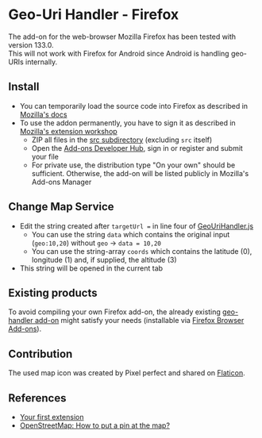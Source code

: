 # Geo-Uri Handler - Firefox

The add-on for the web-browser Mozilla Firefox has been tested with version 133.0.  
This will not work with Firefox for Android since Android is handling geo-URIs internally.

## Install

- You can temporarily load the source code into Firefox as described in [Mozilla's docs](https://developer.mozilla.org/en-US/docs/Mozilla/Add-ons/WebExtensions/Your_first_WebExtension#installing)
- To use the addon permanently, you have to sign it as described in [Mozilla's extension workshop](https://extensionworkshop.com/documentation/publish/submitting-an-add-on/)
  - ZIP all files in the [src subdirectory](src) (excluding `src` itself)
  - Open the [Add-ons Developer Hub](https://addons.mozilla.org/developers/), sign in or register and submit your file
  - For private use, the distribution type "On your own" should be sufficient. Otherwise, the add-on will be listed publicly in Mozilla's Add-ons Manager

## Change Map Service

- Edit the string created after `targetUrl =` in line four of [GeoUriHandler.js](src/GeoUriHandler.js)
  - You can use the string `data` which contains the original input (`geo:10,20`) without `geo` -> `data = 10,20`
  - You can use the string-array `coords` which contains the latitude (0), longitude (1) and, if supplied, the altitude (3)
- This string will be opened in the current tab

## Existing products

To avoid compiling your own Firefox add-on, the already existing [geo-handler add-on](https://github.com/Andrew67/geo-handler) might satisfy your needs (installable via [Firefox Browser Add-ons](https://addons.mozilla.org/de/firefox/addon/geo-uri-handler)).

## Contribution

The used map icon was created by Pixel perfect and shared on [Flaticon](https://www.flaticon.com/free-icons/map).

## References

- [Your first extension](https://developer.mozilla.org/en-US/docs/Mozilla/Add-ons/WebExtensions/Your_first_WebExtension)
- [OpenStreetMap: How to put a pin at the map?](https://help.openstreetmap.org/questions/7019/how-to-put-a-pin-at-the-map)
